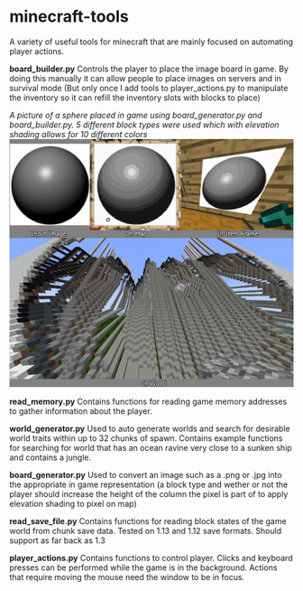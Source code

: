 # minecraft-tools
A variety of useful tools for minecraft that are mainly focused on automating player actions.

__board_builder.py__
Controls the player to place the image board in game. By doing this manually it can allow people to place images on servers and in survival mode (But only once I add tools to player_actions.py to manipulate the inventory so it can refill the inventory slots with blocks to place)

_A picture of a sphere placed in game using board_generator.py and board_builder.py. 5 different block types were used which with elevation shading allows for 10 different colors_
![Example board](https://github.com/TrevorBivi/minecraft-tools/raw/master/example%20board.jpg "Example board")

__read_memory.py__
Contains functions for reading game memory addresses to gather information about the player.

__world_generator.py__
Used to auto generate worlds and search for desirable world traits within up to 32 chunks of spawn. Contains example functions for searching for world that has an ocean ravine very close to a sunken ship and contains a jungle.

__board_generator.py__
Used to convert an image such as a .png or .jpg into the appropriate in game representation (a block type and wether or not the player should increase the height of the column the pixel is part of to apply elevation shading to pixel on map)

__read_save_file.py__
Contains functions for reading block states of the game world from chunk save data. Tested on 1.13 and 1.12 save formats. Should support as far back as 1.3

__player_actions.py__
Contains functions to control player. Clicks and keyboard presses can be performed while the game is in the background. Actions that require moving the mouse need the window to be in focus.
